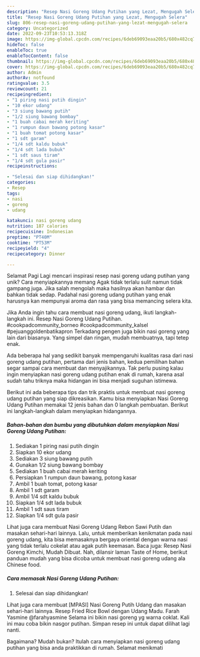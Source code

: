 ```yaml
---
description: "Resep Nasi Goreng Udang Putihan yang Lezat, Mengugah Selera"
title: "Resep Nasi Goreng Udang Putihan yang Lezat, Mengugah Selera"
slug: 806-resep-nasi-goreng-udang-putihan-yang-lezat-mengugah-selera
category: Uncategorized
date: 2022-09-23T10:53:13.318Z
image: https://img-global.cpcdn.com/recipes/6deb69093eaa20b5/680x482cq70/nasi-goreng-udang-putihan-foto-resep-utama.jpg
hideToc: false
enableToc: true
enableTocContent: false
thumbnail: https://img-global.cpcdn.com/recipes/6deb69093eaa20b5/680x482cq70/nasi-goreng-udang-putihan-foto-resep-utama.jpg
cover: https://img-global.cpcdn.com/recipes/6deb69093eaa20b5/680x482cq70/nasi-goreng-udang-putihan-foto-resep-utama.jpg
author: Admin
authorAv: notfound
ratingvalue: 3.5
reviewcount: 21
recipeingredient:
- "1 piring nasi putih dingin"
- "10 ekor udang"
- "3 siung bawang putih"
- "1/2 siung bawang bombay"
- "1 buah cabai merah keriting"
- "1 rumpun daun bawang potong kasar"
- "1 buah tomat potong kasar"
- "1 sdt garam"
- "1/4 sdt kaldu bubuk"
- "1/4 sdt lada bubuk"
- "1 sdt saus tiram"
- "1/4 sdt gula pasir"
recipeinstructions:

- "Selesai dan siap dihidangkan!"
categories:
- Resep
tags:
- nasi
- goreng
- udang

katakunci: nasi goreng udang 
nutrition: 187 calories
recipecuisine: Indonesian
preptime: "PT40M"
cooktime: "PT53M"
recipeyield: "4"
recipecategory: Dinner

---
```



Selamat Pagi Lagi mencari inspirasi resep nasi goreng udang putihan yang unik? Cara menyiapkannya memang Agak tidak terlalu sulit namun tidak gampang juga. Jika salah mengolah maka hasilnya akan hambar dan bahkan tidak sedap. Padahal nasi goreng udang putihan yang enak harusnya kan mempunyai aroma dan rasa yang bisa memancing selera kita.


Jika Anda ingin tahu cara membuat nasi goreng udang, ikuti langkah-langkah ini. Resep Nasi Goreng Udang Putihan. #cookpadcommunity_borneo #cookpadcommunity_kalsel #pejuanggoldenbatikapron Terkadang pengen juga bikin nasi goreng yang lain dari biasanya. Yang simpel dan ringan, mudah membuatnya, tapi tetep enak.

Ada beberapa hal yang sedikit banyak mempengaruhi kualitas rasa dari nasi goreng udang putihan, pertama dari jenis bahan, kedua pemilihan bahan segar sampai cara membuat dan menyajikannya. Tak perlu pusing kalau ingin menyiapkan nasi goreng udang putihan enak di rumah, karena asal sudah tahu triknya maka hidangan ini bisa menjadi suguhan istimewa.


Berikut ini ada beberapa tips dan trik praktis untuk membuat nasi goreng udang putihan yang siap dikreasikan. Kamu bisa menyiapkan Nasi Goreng Udang Putihan memakai 12 jenis bahan dan 0 langkah pembuatan. Berikut ini langkah-langkah dalam menyiapkan hidangannya.

<!--inarticleads1-->

##### Bahan-bahan dan bumbu yang dibutuhkan dalam menyiapkan Nasi Goreng Udang Putihan:

1. Sediakan 1 piring nasi putih dingin
1. Siapkan 10 ekor udang
1. Sediakan 3 siung bawang putih
1. Gunakan 1/2 siung bawang bombay
1. Sediakan 1 buah cabai merah keriting
1. Persiapkan 1 rumpun daun bawang, potong kasar
1. Ambil 1 buah tomat, potong kasar
1. Ambil 1 sdt garam
1. Ambil 1/4 sdt kaldu bubuk
1. Siapkan 1/4 sdt lada bubuk
1. Ambil 1 sdt saus tiram
1. Siapkan 1/4 sdt gula pasir


Lihat juga cara membuat Nasi Goreng Udang Rebon Sawi Putih dan masakan sehari-hari lainnya. Lalu, untuk memberikan kenikmatan pada nasi goreng udang, kita bisa memasaknya bergaya oriental dengan warna nasi yang tidak terlalu cokelat atau agak putih keemasan. Baca juga: Resep Nasi Goreng Kimchi, Mudah Dibuat. Nah, dilansir laman Taste of Home, berikut panduan mudah yang bisa dicoba untuk membuat nasi goreng udang ala Chinese food. 

<!--inarticleads2-->

##### Cara memasak Nasi Goreng Udang Putihan:


1. Selesai dan siap dihidangkan!

Lihat juga cara membuat [MPASI] Nasi Goreng Putih Udang dan masakan sehari-hari lainnya. Resep Fried Rice Bowl dengan Udang Madu. Farah Yasmine @farahyasmine Selama ini bikin nasi goreng yg warna coklat. Kali ini mau coba bikin nasgor putihan. Simpan resep ini untuk dapat dilihat lagi nanti. 

Bagaimana? Mudah bukan? Itulah cara menyiapkan nasi goreng udang putihan yang bisa anda praktikkan di rumah. Selamat menikmati
